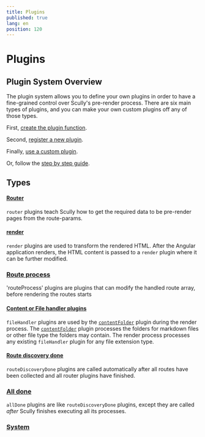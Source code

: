 ```yaml
---
title: Plugins
published: true
lang: en
position: 120
---
```


# Plugins

## Plugin System Overview

The plugin system allows you to define your own plugins in order to have a fine-grained control over Scully's pre-render process.
There are six main types of plugins, and you can make your own custom plugins off any of those types.

First, [create the plugin function](/docs/learn/plugins/create-a-plugin-function.md).

Second, [register a new plugin](/docs/learn/plugins/register-a-new-plugin.md).

Finally, [use a custom plugin](/docs/learn/plugins/use-a-custom-plugin).

Or, follow the [step by step guide](/docs/learn/plugins/).

## Types

#### [Router](/docs/learn/plugins/types/router)

`router` plugins teach Scully how to get the required data to be pre-render pages from the route-params.

#### [render](/docs/learn/plugins/types/render)

`render` plugins are used to transform the rendered HTML.
After the Angular application renders, the HTML content is passed to a `render` plugin where it can be further modified.

### [Route process](/docs/learn/plugins/types/rout-process)

'routeProcess' plugins are plugins that can modify the handled route array, before rendering the routes starts

#### [Content or File handler plugins](/docs/learn/plugins/types/file-handler)

`fileHandler` plugins are used by the [`contentFolder`](/docs/learn/plugins/built-in-plugins/contentFolder) plugin during the render process. The [`contentFolder`](/docs/learn/plugins/built-in-plugins/contentFolder) plugin processes the folders for markdown files or other file type the folders may contain. The render process processes any existing `fileHandler` plugin for any file extension type.

#### [Route discovery done](/docs/learn/plugins/types/routeDiscoveryDone)

`routeDiscoveryDone` plugins are called automatically after all routes have been collected and all router plugins have finished.

### [All done](/docs/learn/plugins/types/allDone)

`allDone` plugins are like `routeDiscoveryDone` plugins, except they are called _after_ Scully finishes executing all its processes.

### [System](/docs/learn/plugins/types/system)
